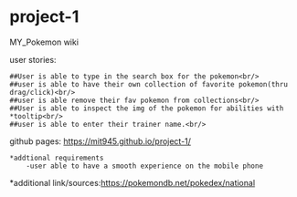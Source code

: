 # project-1
MY_Pokemon wiki


user stories:
```````````````
##User is able to type in the search box for the pokemon<br/>
##user is able to have their own collection of favorite pokemon(thru drag/click)<br/>
##user is able remove their fav pokemon from collections<br/>
##User is able to inspect the img of the pokemon for abilities with *tooltip<br/>
##user is able to enter their trainer name.<br/>
````````````````````````````````````

<!-- <img src= "prototype_pokemonWiki.png" alt = 'prototype_pokemonWiki picure'/> -->

github pages: https://mit945.github.io/project-1/

```````````````````````````````
*addtional requirements
	-user able to have a smooth experience on the mobile phone

```````````````````````````````````````````
*additional link/sources:https://pokemondb.net/pokedex/national




